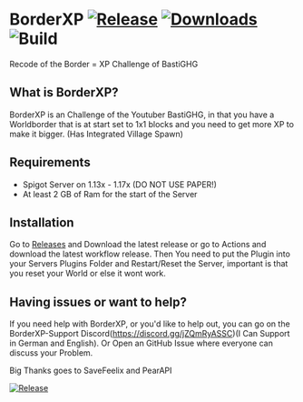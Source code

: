 # BorderXP [![Release](https://img.shields.io/github/release/XCraftTM/BorderXP.svg?maxAge=3600)](https://github.com/XCraftTM/BorderXP/releases) [![Downloads](https://img.shields.io/github/downloads/XCraftTM/BorderXP/total.svg?maxAge=3600)](https://github.com/XCraftTM/BorderXP/releases) ![Build](https://github.com/XCraftTM/BorderXP/actions/workflows/maven.yml/badge.svg)
Recode of the Border = XP Challenge of BastiGHG

## What is BorderXP?
BorderXP is an Challenge of the Youtuber BastiGHG, in that you have a Worldborder that is at start set to 1x1 blocks and you need to get more XP to make it bigger. (Has Integrated Village Spawn)

## Requirements
- Spigot Server on 1.13x - 1.17x (DO NOT USE PAPER!)    
- At least 2 GB of Ram for the start of the Server

## Installation
Go to [Releases](https://github.com/XCraftTM/BorderXP/releases) and Download the latest release or go to Actions and download the latest workflow release.
Then You need to put the Plugin into your Servers Plugins Folder and Restart/Reset the Server, important is that you reset your World or else it wont work.

## Having issues or want to help?
If you need help with BorderXP, or you'd like to help out, you can go on the BorderXP-Support Discord(https://discord.gg/jZQmRyASSC)(I Can Support in German and English). Or Open an GitHub Issue where everyone can discuss your Problem.

Big Thanks goes to SaveFeelix and PearAPI


[![Release](https://bstats.org/signatures/bukkit/BorderXP.svg)](https://bstats.org/plugin/bukkit/BorderXP/12971/)
